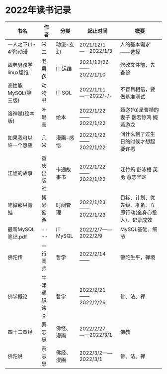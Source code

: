 # 2022年读书记录

| 书名 | 作者 | 分类  | 起止时间  | 概要  | 
| ---- | ---- | ---- | ---- | ---- |
| 一人之下(1-4季)动漫 | 米二 | 动漫-玄幻 | 2021/12/1——2022/1/3 | 人的基本需求——选择 |
| 跟老男孩学linux运维 | 老男孩 | IT 运维 | 2021/12/26——2022/1/10 | 修改文件前，先备份 |
| 高性能MySQL(第三版) | 动物书 | IT SQL | 2022/1/11——2022/-/- | 不盲目相信，要做基准测试 |
| 洛神赋(绘本版) | 叶璐莹 | 绘本 | 2022/1/22——2022/1/22 | 甄宓(fú)是曹植的妻子 翩若惊鸿 婉若游龙 |
| 如果我可以许一个愿望 | 几米 | 漫画-感悟 | 2022/1/22——2022/1/22 | 问什么到了过生日的时候才想起要许愿 |
| 江姐的故事 | 重庆出版社 | 卡通故事书 | 2022/1/22——2022/1/22 | 江竹筠 彭咏梧 英勇 意志坚定 |
| 吃掉那只青蛙 | 博恩·催西 | 时间管理 | 2022/1/23——2022/1/23 | 目标、计划、优先级、准备、立即行动(全身心投入)、记录成效 |
| 最新MySQL笔记.pdf | ---- | IT MySQL | 2022/2/7——2022/2/9 | MySQL基础、细节 |
| 佛陀传 | 一行阐师 | 哲学 | 2022/2/14—— | 佛陀生平，禅境 |
| 佛学概论 |牛津通识读本 | 哲学 | 2022/2/21——2022/2/26 | 佛、法、禅 |
| 四十二章经 |蔡志忠 | 佛经、漫画 | 2022/2/27——2022/3/1 | 佛教 |
| 佛陀说 |蔡志忠 | 佛经、漫画 | 2022/3/2——2022/3/1 | 佛、法、禅 |
